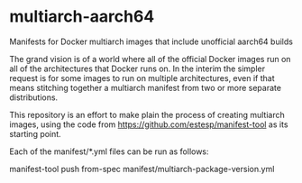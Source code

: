 # multiarch-aarch64
Manifests for Docker multiarch images that include unofficial aarch64 builds

The grand vision is of a world where all of the official Docker
images run on all of the architectures that Docker runs on. In
the interim the simpler request is for some images to run on
multiple architectures, even if that means stitching together
a multiarch manifest from two or more separate distributions.

This repository is an effort to make plain the process of
creating multiarch images, using the code from 
https://github.com/estesp/manifest-tool as its starting
point.

Each of the manifest/*.yml files can be run as follows:

manifest-tool push from-spec manifest/multiarch-package-version.yml

